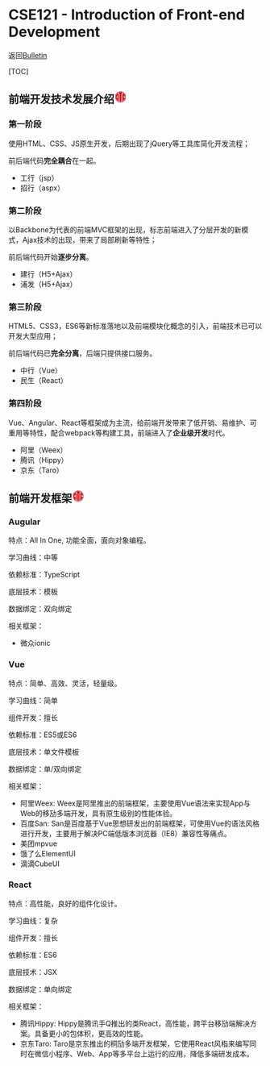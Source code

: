 # CSE121 - Introduction of Front-end Development

返回[Bulletin](./bulletin.md)

[TOC]

## 前端开发技术发展介绍<img src="./icons/citic.gif" />

### 第一阶段

使用HTML、CSS、JS原生开发，后期出现了jQuery等工具库简化开发流程；

前后端代码**完全耦合**在一起。

- 工行（jsp）
- 招行（aspx）

### 第二阶段

以Backbone为代表的前端MVC框架的出现，标志前端进入了分层开发的新模式，Ajax技术的出现，带来了局部刷新等特性；

前后端代码开始**逐步分离**。

- 建行（H5+Ajax）
- 浦发（H5+Ajax）

### 第三阶段

HTML5、CSS3，ES6等新标准落地以及前端模块化概念的引入，前端技术已可以开发大型应用；

前后端代码已**完全分离**，后端只提供接口服务。

- 中行（Vue）
- 民生（React）

### 第四阶段

Vue、Angular、React等框架成为主流，给前端开发带来了低开销、易维护、可重用等特性，配合webpack等构建工具，前端进入了**企业级开发**时代。

- 阿里（Weex）
- 腾讯（Hippy）
- 京东（Taro）

## 前端开发框架<img src="./icons/citic.gif" />

### Augular

特点：All In One, 功能全面，面向对象编程。

学习曲线：中等

依赖标准：TypeScript 

底层技术：模板

数据绑定：双向绑定

相关框架：

- 微众ionic

### Vue

特点：简单、高效、灵活，轻量级。

学习曲线：简单

组件开发：擅长

依赖标准：ES5或ES6

底层技术：单文件模板

数据绑定：单/双向绑定

相关框架：

- 阿里Weex: Weex是阿里推出的前端框架，主要使用Vue语法来实现App与Web的移劢多端开发，具有原生级别的性能体验。
- 百度San: San是百度基于Vue思想研发出的前端框架，可使用Vue的语法风格进行开发，主要用于解决PC端低版本浏览器（IE8）兼容性等痛点。 
- 美团mpvue
- 饿了么ElementUI
- 滴滴CubeUI

### React

特点：高性能，良好的组件化设计。

学习曲线：复杂

组件开发：擅长

依赖标准：ES6

底层技术：JSX

数据绑定：单向绑定

相关框架：

- 腾讯Hippy: Hippy是腾讯手Q推出的类React，高性能，跨平台移劢端解决方案。具备更小的包体积，更高效的性能。
- 京东Taro: Taro是京东推出的秱劢多端开发框架，它使用React风栺来编写同时在微信小程序、Web、App等多平台上运行的应用，降低多端研发成本。

 